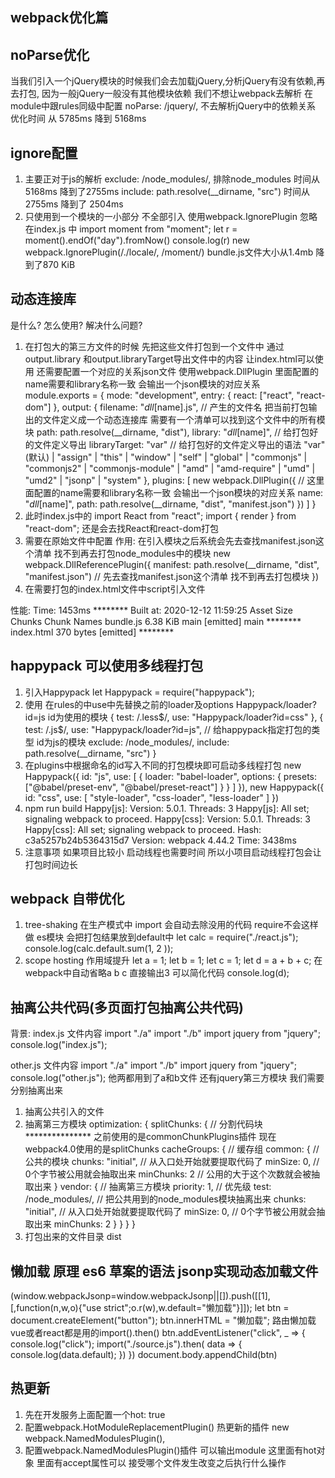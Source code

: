 ## webpack优化篇

## noParse优化
当我们引入一个jQuery模块的时候我们会去加载jQuery,分析jQuery有没有依赖,再去打包,
因为一般jQuery一般没有其他模块依赖 我们不想让webpack去解析
在module中跟rules同级中配置
noParse: /jquery/,  不去解析jQuery中的依赖关系
优化时间 从 5785ms 降到 5168ms

## ignore配置 
1. 主要正对于js的解析
exclude: /node_modules/,  排除node_modules
时间从5168ms 降到了2755ms
include: path.resolve(__dirname, "src")
时间从2755ms 降到了 2504ms
2. 只使用到一个模块的一小部分 不全部引入
使用webpack.IgnorePlugin 忽略
在index.js 中
import moment from "moment";
let r = moment().endOf("day").fromNow()
console.log(r)
new webpack.IgnorePlugin(/\.\/locale/, /moment/)
bundle.js文件大小从1.4mb 降到了870 KiB 


## 动态连接库
是什么? 怎么使用? 解决什么问题?
1. 在打包大的第三方文件的时候 先把这些文件打包到一个文件中 通过output.library 和output.libraryTarget导出文件中的内容 让index.html可以使用
还需要配置一个对应的关系json文件 使用webpack.DllPlugin 里面配置的name需要和library名称一致 会输出一个json模块的对应关系
module.exports = {
    mode: "development",
        entry: {
        react: ["react", "react-dom"]
    },
    output: {
        filename: "_dll_[name].js", // 产生的文件名 把当前打包输出的文件定义成一个动态连接库 需要有一个清单可以找到这个文件中的所有模块
        path: path.resolve(__dirname, "dist"),
        library: "_dll_[name]", // 给打包好的文件定义导出
        libraryTarget: "var" // 给打包好的文件定义导出的语法 "var"(默认) | "assign" | "this" | "window" | "self" | "global" | "commonjs" | "commonjs2" | "commonjs-module" | "amd" | "amd-require" | "umd" | "umd2" | "jsonp" | "system"
    },
    plugins: [
        new webpack.DllPlugin({ // 这里面配置的name需要和library名称一致 会输出一个json模块的对应关系
            name: "_dll_[name]",
            path: path.resolve(__dirname, "dist", "manifest.json")
        })
    ]
}
2. 此时index.js中的
import React from "react";
import { render } from "react-dom";
还是会去找React和react-dom打包 
3. 需要在原始文件中配置 作用:
在引入模块之后系统会先去查找manifest.json这个清单 找不到再去打包node_modules中的模块 
 new webpack.DllReferencePlugin({
    manifest: path.resolve(__dirname, "dist", "manifest.json") // 先去查找manifest.json这个清单 找不到再去打包模块
})
4. 在需要打包的index.html文件中script引入文件
<script src="/_dll_react.js"></script> 
性能: 
Time: 1453ms ********
Built at: 2020-12-12 11:59:25
     Asset       Size  Chunks             Chunk Names
 bundle.js   6.38 KiB    main  [emitted]  main   ********
index.html  370 bytes          [emitted]   ********


## happypack 可以使用多线程打包
1. 引入Happypack
let Happypack = require("happypack");
2. 使用 在rules的中use中先替换之前的loader及options Happypack/loader?id=js id为使用的模块
{
    test: /\.less$/,
    use: "Happypack/loader?id=css"
},
{
    test: /\.js$/,
    use: "Happypack/loader?id=js", // 给happypack指定打包的类型 id为js的模块
    exclude: /node_modules/,
    include: path.resolve(__dirname, "src")
}
3. 在plugins中根据命名的id写入不同的打包模块即可启动多线程打包
new Happypack({
    id: "js",
    use: [
        {
            loader: "babel-loader",
            options: {
                presets: ["@babel/preset-env", "@babel/preset-react"]
            }
        }
    ]
}),
new Happypack({
    id: "css",
    use: [
        "style-loader",
        "css-loader",
        "less-loader"
    ]
})
4. npm run build 
Happy[js]: Version: 5.0.1. Threads: 3
Happy[js]: All set; signaling webpack to proceed.
Happy[css]: Version: 5.0.1. Threads: 3
Happy[css]: All set; signaling webpack to proceed.
Hash: c3a5257b24b5364315d7
Version: webpack 4.44.2
Time: 3438ms
5. 注意事项 如果项目比较小 启动线程也需要时间 所以小项目启动线程打包会让打包时间边长


## webpack 自带优化
1. tree-shaking
在生产模式中 import 会自动去除没用的代码 require不会这样做
es模块 会把打包结果放到default中
let calc = require("./react.js");
console.log(calc.default.sum(1, 2 ));
2. scope hosting 作用域提升
let a  = 1;
let b  = 1;
let c  = 1;
let d  = a + b + c; 在webpack中自动省略a b c 直接输出3 可以简化代码
console.log(d);


## 抽离公共代码(多页面打包抽离公共代码)
背景: 
index.js 文件内容
import "./a"
import "./b"
import jquery from  "jquery";
console.log("index.js");

other.js 文件内容
import "./a"
import "./b"
import jquery from  "jquery";
console.log("other.js");
他两都用到了a和b文件 还有jquery第三方模块
我们需要分别抽离出来
1. 抽离公共引入的文件
2. 抽离第三方模块
optimization: {
    splitChunks: { // 分割代码块   *************** 之前使用的是commonChunkPlugins插件 现在webpack4.0使用的是splitChunks
        cacheGroups: { // 缓存组
            common: { // 公共的模块
                chunks: "initial",  // 从入口处开始就要提取代码了
                minSize: 0, // 0个字节被公用就会抽取出来
                minChunks: 2 // 公用的大于这个次数就会被抽取出来
            }
            vendor: { // 抽离第三方模块
                priority: 1, // 优先级
                test: /node_modules/,  // 把公共用到的node_modules模块抽离出来
                chunks: "initial",  // 从入口处开始就要提取代码了
                minSize: 0, // 0个字节被公用就会抽取出来
                minChunks: 2
            }
        }
    }
}
3. 打包出来的文件目录
dist


## 懒加载 原理 es6 草案的语法 jsonp实现动态加载文件
(window.webpackJsonp=window.webpackJsonp||[]).push([[1],[,function(n,w,o){"use strict";o.r(w),w.default="懒加载"}]]);
let btn = document.createElement("button");
btn.innerHTML = "懒加载";
路由懒加载 vue或者react都是用的import().then()
btn.addEventListener("click", _ => {
    console.log("click");
    import("./source.js").then( data => {
        console.log(data.default);
    })
})
document.body.appendChild(btn)

## 热更新
1. 先在开发服务上面配置一个hot: true
2. 配置webpack.HotModuleReplacementPlugin() 热更新的插件
        new webpack.NamedModulesPlugin(),
3. 配置webpack.NamedModulesPlugin()插件
可以输出module 这里面有hot对象 里面有accept属性可以 接受哪个文件发生改变之后执行什么操作

